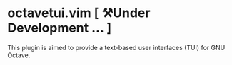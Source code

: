 # octavetui.vim [ ⚒Under Development ... ]
This plugin is aimed to provide a text-based user interfaces (TUI) for GNU Octave.
